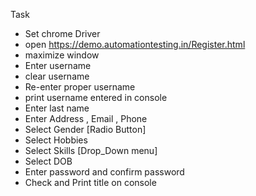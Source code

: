 Task
- Set chrome Driver
- open https://demo.automationtesting.in/Register.html
- maximize window
- Enter username 
- clear username
- Re-enter proper username
- print username entered in console
- Enter last name
- Enter Address , Email , Phone
- Select Gender [Radio Button]
- Select Hobbies
- Select Skills [Drop_Down menu]
- Select DOB 
- Enter password and confirm password
- Check and Print title on console
